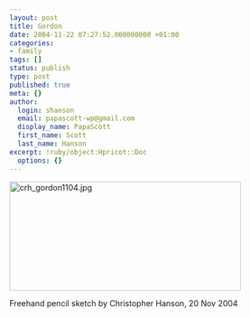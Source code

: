 ```yaml
---
layout: post
title: Gordon
date: 2004-11-22 07:27:52.000000000 +01:00
categories:
- family
tags: []
status: publish
type: post
published: true
meta: {}
author:
  login: shanson
  email: papascott-wp@gmail.com
  display_name: PapaScott
  first_name: Scott
  last_name: Hanson
excerpt: !ruby/object:Hpricot::Doc
  options: {}
---
```

<p><img alt="crh_gordon1104.jpg" src="https://www.papascott.de/archives/fotos/crh_gordon1104.jpg" width="410" height="193" /></p>
<p>Freehand pencil sketch by Christopher Hanson, 20 Nov 2004</p>
